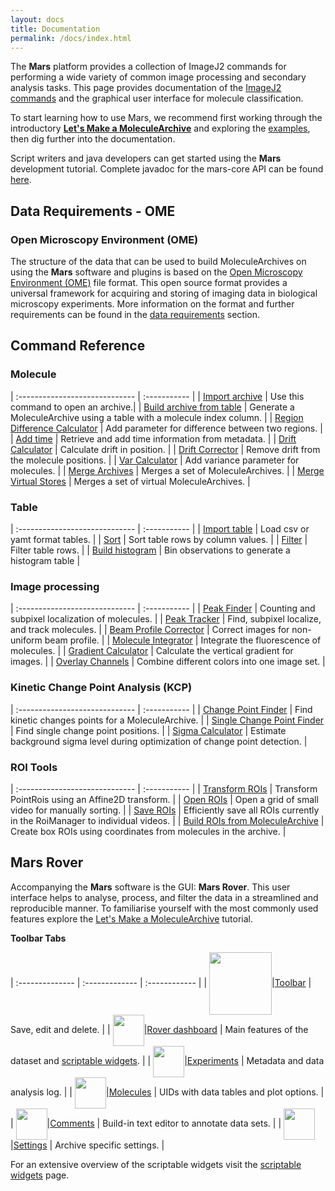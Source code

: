 ```yaml
---
layout: docs
title: Documentation
permalink: /docs/index.html
---
```


The **Mars** platform provides a collection of ImageJ2 commands for performing a wide variety of common image processing and secondary analysis tasks. This page provides documentation of the [ImageJ2 commands](https://duderstadt-lab.github.io/mars-core/javadoc/) and the graphical user interface for molecule classification.  

To start learning how to use Mars, we recommend first working through the introductory **[Let's Make a MoleculeArchive](https://duderstadt-lab.github.io/mars-docs/tutorials/workingwithmars/create-a-Molecule-Archive/)** and exploring the [examples](../examples), then dig further into the documentation.

Script writers and java developers can get started using the **Mars** development tutorial. Complete javadoc for the mars-core API can be found [here](http://duderstadt-lab.github.io/mars-core/javadoc/).

## <a name="commands"></a>Data Requirements - OME

### Open Microscopy Environment (OME)
The structure of the data that can be used to build MoleculeArchives on using the **Mars** software and plugins is based on the [Open Microscopy Environment (OME)](https://link.springer.com/article/10.1186/gb-2005-6-5-r47) file format. This open source format provides a universal framework for acquiring and storing of imaging data in biological microscopy experiments.
More information on the format and further requirements can be found in the [data requirements](./OME/datarequirements) section.


## <a name="commands"></a>Command Reference

### Molecule

| :----------------------------- | :----------- |
| [Import archive](./molecule/ImportArchive) | Use this command to open an archive.|
| [Build archive from table](./molecule/BuildArchiveFromTable) | Generate a MoleculeArchive using a table with a molecule index column. |
| [Region Difference Calculator](./molecule/RegionDifferenceCalculator) | Add parameter for difference between two regions. |
| [Add time](./molecule/AddTime) | Retrieve and add time information from metadata. |
| [Drift Calculator](./molecule/DriftCalculator) | Calculate drift in position. |
| [Drift Corrector](./molecule/DriftCorrector) | Remove drift from the molecule positions. |
| [Var Calculator](./molecule/varCalculator) | Add variance parameter for molecules. |
| [Merge Archives](./molecule/MergeArchives) | Merges a set of MoleculeArchives. |
| [Merge Virtual Stores](./molecule/MergeVirtualArchives) | Merges a set of virtual MoleculeArchives. |

### Table

| :----------------------------- | :----------- |
| [Import table](./table/ImportTable) | Load csv or yamt format tables. |
| [Sort](./table/Sort) | Sort table rows by column values. |
| [Filter](./table/Filter) | Filter table rows. |
| [Build histogram](./table/BuildHistogram) | Bin observations to generate a histogram table |

### Image processing

| :----------------------------- | :----------- |
| [Peak Finder](./image/PeakFinder) | Counting and subpixel localization of molecules. |
| [Peak Tracker](./image/PeakTracker) | Find, subpixel localize, and track molecules. |
| [Beam Profile Corrector](./image/BeamProfileCorrector) | Correct images for non-uniform beam profile. |
| [Molecule Integrator](./image/MoleculeIntegrator) | Integrate the fluorescence of molecules. |
| [Gradient Calculator](./image/GradientCalculator) | Calculate the vertical gradient for images. |
| [Overlay Channels](./image/OverlayChannels) | Combine different colors into one image set. |

### Kinetic Change Point Analysis (KCP)

| :----------------------------- | :----------- |
| [Change Point Finder](./kcp/ChangePointFinder) | Find kinetic changes points for a MoleculeArchive. |
| [Single Change Point Finder](./kcp/SingleChangePointFinder) | Find single change point positions. |
| [Sigma Calculator](./kcp/SigmaCalculator) | Estimate background sigma level during optimization of change point detection. |

### ROI Tools

| :----------------------------- | :----------- |
| [Transform ROIs](./roi/TransformROIs) | Transform PointRois using an Affine2D transform. |
| [Open ROIs](./roi/OpenROIs) | Open a grid of small video for manually sorting. |
| [Save ROIs](./roi/SaveROIs) | Efficiently save all ROIs currently in the RoiManager to individual videos. |
| [Build ROIs from MoleculeArchive](./roi/BuildROIsFromMoleculeArchive) | Create box ROIs using coordinates from molecules in the archive. |

## <a name="gui"></a>Mars Rover

Accompanying the **Mars** software is the GUI: **Mars Rover**. This user interface helps to analyse, process, and filter the data in a streamlined and reproducible manner. To familiarise yourself with the most commonly used features explore the [Let's Make a MoleculeArchive](https://duderstadt-lab.github.io/mars-docs/tutorials/workingwithmars/create-a-Molecule-Archive/) tutorial.

**Toolbar Tabs**

| :-------------- | :------------- | :------------ |
| <img align='center' src='{{site.baseurl}}/docs/img/Icons/img0.png' width='100' />|[Toolbar](./MarsRover/Toolbar) | Save, edit and delete. |
| <img align='center' src='{{site.baseurl}}/docs/img/Icons/img1.png' width='50' />|[Rover dashboard](./MarsRover/RoverDashboard)  | Main features of the dataset and [scriptable widgets](https://duderstadt-lab.github.io/mars-docs/docs/MarsRover/ScriptableWidgets/). |
| <img align='center' src='{{site.baseurl}}/docs/img/Icons/img2.png' width='50' />|[Experiments](./MarsRover/Experiments)    | Metadata and data analysis log. |
| <img align='center' src='{{site.baseurl}}/docs/img/Icons/img3.png' width='50' />|[Molecules](./MarsRover/Molecules)     | UIDs with data tables and plot options. |
| <img align='center' src='{{site.baseurl}}/docs/img/Icons/img4.png' width='50' />|[Comments](./MarsRover/Comments)  | Build-in text editor to annotate data sets. |
| <img align='center' src='{{site.baseurl}}/docs/img/Icons/img5.png' width='50' />|[Settings](./MarsRover/Settings)      | Archive specific settings. |

For an extensive overview of the scriptable widgets visit the [scriptable widgets](https://duderstadt-lab.github.io/mars-docs/docs/MarsRover/ScriptableWidgets/) page.
